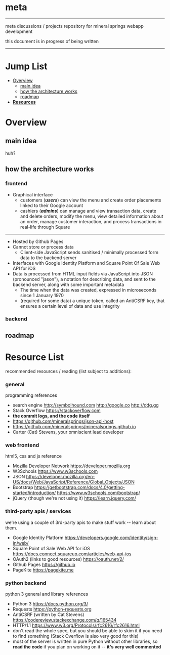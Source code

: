 # meta

---
meta discussions / projects repository for mineral springs webapp development

this document is in progress of being written

---

# Jump List
* [Overview](#overview)
  * [main idea](#main-idea)
  * [how the architecture works](#how-the-architecture-works)
  * [roadmap](#roadmap)
* **[Resources](#resource-list)**

# Overview

## main idea

huh?

## how the architecture works

### frontend

* Graphical interface
  * customers (***users***) can view the menu and create order placements linked to their Google account
  * cashiers (***admins***) can manage and view transaction data, create and delete orders, modify the menu, view detailed information about an order, manage customer interaction, and process transactions in real-life through Square
---

* Hosted by Github Pages
* Cannot store or process data
  * Client-side JavaScript sends sanitised / minimally processed form data to the backend server
* Interfaces with Google Identity Platform and Square Point Of Sale Web API for iOS
* Data is processed from HTML input fields via JavaScript into JSON (pronounced "jason"), a notation for describing data, and sent to the backend server, along with some important metadata
  * The time when the data was created, expressed in microseconds since 1 January 1970
  * (required for some data) a unique token, called an AntiCSRF key, that ensures a certain level of data and use integrity

### backend


## roadmap

# Resource List

recommended resources / reading (list subject to additions):

### general
programming references
* search engine http://symbolhound.com http://google.co http://ddg.gg
* Stack Overflow https://stackoverflow.com
* **the commit logs, and the code itself**
 * https://github.com/mineralsprings/json-api-host
 * https://github.com/mineralsprings/mineralsprings.github.io
* Carter (Cat) Stevens, your omniscient lead developer

### web frontend
html5, css and js reference
* Mozilla Developer Network https://developer.mozilla.org
* W3Schools https://www.w3schools.com
* JSON https://developer.mozilla.org/en-US/docs/Web/JavaScript/Reference/Global_Objects/JSON
* Bootstrap https://getbootstrap.com/docs/4.0/getting-started/introduction/ https://www.w3schools.com/bootstrap/
* jQuery (though we're not using it) https://learn.jquery.com/

### third-party apis / services
we're using a couple of 3rd-party apis to make stuff work -- learn about them.
* Google Identity Platform https://developers.google.com/identity/sign-in/web/
* Square Point of Sale Web API for iOS https://docs.connect.squareup.com/articles/web-api-ios
* OAuth2 (links to good resources) https://oauth.net/2/
* Github Pages https://github.io
* PageKite https://pagekite.me

### python backend
python 3 general and library references
* Python 3 https://docs.python.org/3/
* Requests https://python-requests.org
* AntiCSRF (written by Cat Stevens) https://codereview.stackexchange.com/q/165434
* HTTP/1.1 https://www.w3.org/Protocols/rfc2616/rfc2616.html
 * don't read the whole spec, but you should be able to skim it if you need to find something (Stack Overflow is also very good for this)
* most of the server is written in pure Python without other libraries, so **read the code** if you plan on working on it -- **it's very well commented**
